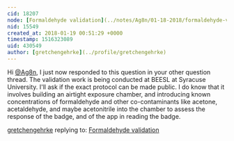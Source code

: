 ```yaml
---
cid: 18207
node: [Formaldehyde validation](../notes/Ag8n/01-18-2018/formaldehyde-validation)
nid: 15549
created_at: 2018-01-19 00:51:29 +0000
timestamp: 1516323089
uid: 430549
author: [gretchengehrke](../profile/gretchengehrke)
---
```


Hi [@Ag8n](/profile/Ag8n), I just now responded to this question in your other question thread. The validation work is being conducted at BEESL at Syracuse University. I'll ask if the exact protocol can be made public. I do know that it involves building an airtight exposure chamber, and introducing known concentrations of formaldehyde and other co-contaminants like acetone, acetaldehyde, and maybe acetonitrile into the chamber to assess the response of the badge, and of the app in reading the badge. 


[gretchengehrke](../profile/gretchengehrke) replying to: [Formaldehyde validation](../notes/Ag8n/01-18-2018/formaldehyde-validation)

